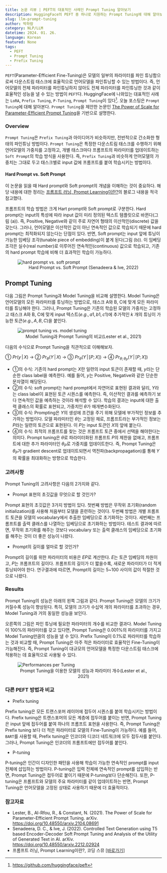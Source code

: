 ```yaml
---
title: 논문 리뷰 | PEFT의 대표적인 사례인 Prompt Tuning 알아보기
description: HuggingFace의 PEFT 중 하나로 지원하는 Prompt Tuning에 대해 알아보자. Prompt Tuning을 제안한 논문인 The Power of Scale for Parameter-Efficient Prompt Tuning을 읽고 리뷰한다.
slug: llm-prompt-tuning
author: 박하람
category: NLP/LLM
datetime: 2024. 01. 26.
language: Korean
featured: None
tags:
  - PEFT
  - Prompt Tuning
  - Prefix Tuning
---
```


`PEFT`(Parameter-Efficient Fine-Tuning)은 모델의 일부의 파라미터를 파인 튜닝함으로써 다운스트림 태스크에 효율적으로 언어모델을 파인튜닝할 수 있는 방법이다. 즉, 언어모델의 전체 파라미터를 파인튜닝하지 않아도 전체 파라미터를 파인튜닝한 것과 같이 효율적인 성능을 낼 수 있는 방법이 `PEFT`다. HuggingFace에 나와있는 대표적인 사례는 `LoRA`, `Prefix Tuning`, `P-Tuning`, `Prompt Tuning`이 있다[^1]. 오늘 포스팅은 `Prompt Tuning`에 대해 알아본다. `Prompt Tuning`을 제안한 논문인 [The Power of Scale for Parameter-Efficient Prompt Tuning](https://doi.org/10.48550/arxiv.2104.08691)을 기반으로 설명한다.

### Overview

`Prompt Tuning`은 `Prefix Tuning`과 아이디어가 비슷하지만, 전반적으로 간소화한 형태의 파인튜닝 방법이다. `Prompt Tuning`은 특정한 다운스트림 태스크를 수행하기 위해 언어모델의 가중치를 고정하고, 개별 태스크마다 프롬프트의 파라미터를 업데이트하는 `Soft Prompt`의 학습 방식을 사용한다. 즉, `Prefix Tuning`과 비슷하게 언어모델의 가중치는 그대로 두고 태스크별로 input 값에 프롬프트를 붙여 학습시키는 방법이다.

#### Hard Prompt vs. Soft Prompt

이 논문을 읽을 때 Hard prompt와 Soft prompt의 개념을 이해하는 것이 중요하다. 해당 내용에 대한 정리는 [프롬프트 러닝, Prompt Learning이란?](https://codingsmu.tistory.com/162)의 블로그 내용을 적극 참고했다.

프롬프트의 학습 방법은 크게 Hart prompt와 Soft prompt로 구분한다. Hard prompt는 input의 특성에 따라 input 값이 미리 정의된 텍스트 템플릿으로 바뀐다(그림 (a)). 즉, Positive, Negative와 같이 주로 자연어 형태의 이산적인(discrete) 값을 갖는다. 그러나, 언어모델은 이산적인 값이 아닌 연속적인 값으로 학습되기 때문에 hard prompt는 최적화되지 않는다는 단점이 있다. 반면, Soft prompt는 input 앞에 튜닝이 가능한 임베딩 조각(tunable piece of embedding)이 붙게 된다(그림 (b)). 이 임베딩 조각은 실수(real number)로 이루어진 연속적인(continuous) 값으로 학습되고, 기존의 hard prompt 학습에 비해 더 효과적인 학습이 가능하다.

<figure>
    <img src="/llm-prompt-tuning/soft-prompt.png" title="hard prompt vs. soft prompt">    
    <figcaption style="text-align: center;">Hard Prompt vs. Soft Prompt (Senadeera & Ive, 2022)</figcaption>
</figure>

## Prompt Tuning

다음 그림은 Prompt Tuning과 Model Tuning을 비교해 설명한다. Model Tuning은 언어모델의 모든 파라미터를 튜닝하는 방법으로, 태스크 A와 B, C에 맞게 모든 파라미터를 튜닝해야 한다. 그러나, Prompt Tuning은 기존의 학습된 모델의 가중치는 고정하고 태스크 A와 B, C에 맞게 input 텍스트($e.g., a1, b1, c1$)에 추가적인 $k$ 개의 튜닝이 가능한 토큰($e.g., A, B, C$)을 붙인다.

<figure>
    <img src="/llm-prompt-tuning/prompt-tuning.png" title="prompt tuning vs. model tuning">    
    <figcaption style="text-align: center;">Model Tuning과 Prompt Tuning의 비교(Lester et al., 2021)</figcaption>
</figure>

다음의 수식으로 Prompt Tuning을 직관적으로 이해해보자.

① $Pr(y \,|\, X)$ $\to$ ② $Pr_{\theta}(Y \,|\, X)$ $\to$ ③ $Pr_{\theta}(Y \,|\, [P;X])$ $\to$ ④ $Pr_{\theta; \theta_P}(Y \,|\, [P; X])$

- ①의 수식: 기존의 hard prompt는 $X$란 일련의 input 토큰이 존재할 때, $y$라는 단순한 class label을 예측한다. 예를 들어, $y$는 Positive, Negative와 같은 단순한 문자열이 해당된다.
- ②의 수식: soft prompt는 hard prompt에서 자연어로 표현된 결과와 달리, $Y$라는 class label이 표현된 토큰 시퀀스를 예측한다. 즉, 이산적인 결과를 예측하기 보다 연속적인 값을 예측하는 것이라 해석할 수 있다. 학습의 결과는 input에 대한 출력 클래스의 확률로 표현되고, 가중치인 $\theta$가 매개변수화된다.
- ③의 수식: Prompting은 $Y$의 생성에 조건을 주기 위해 모델에 부가적인 정보를 추가하는 방법이다. 모델 파라미터인 $\theta$는 고정된 채로, 프롬프트라는 부가적인 정보는 $P$라는 일련의 토큰으로 표현된다. 이 $P$는 input 토큰인 $X$의 앞에 붙는다.
- ④의 수식: 최적의 프롬프트를 찾는 것은 프롬프트 토큰 중에서 선택을 해야한다는 의미다. Prompt tuning은 $\theta$로 파라미터화된 프롬프트 $P$의 제한을 없애고, 프롬프트에 대한 추가 파라미터인 ${\theta}_P$로 가중치를 업데이트한다. 즉, Prompt Tuning은 ${\theta}_P$가 gradient descent로 업데이트되면서 역전파(backpropagation)를 통해 $Y$의 확률을 최대화하는 방향으로 학습한다.

### 고려사항

Prompt Tuning의 고려사항은 다음의 2가지와 같다.

- Prompt 표현의 초깃값을 무엇으로 할 것인가?

Prompt 표현의 초깃값은 3가지 방법이 있다. 첫번째 방법은 무작위 초기화(random initialization)를 사용해 처음부터 모델을 훈련하는 것이다. 두번째 방법은 개별 프롬프트 토큰을 모델의 vocabulary에서 추출한 임베딩으로 초기화하는 것이다. 세번째는 프롬프트를 출력 클래스를 나열하는 임베딩으로 초기화하는 방법이다. 테스트 결과에 따르면, 무작위 초기화를 해주는 것보다 vocabulary 또는 출력 클래스의 임베딩으로 초기화를 해주는 것이 더 좋은 성능이 나왔다.

- Prompt의 길이를 얼마로 할 것인가?

Prompt의 길이를 위한 파라미터의 비용은 $EP$로 계산한다. $E$는 토큰 임베딩의 차원이고, $P$는 프롬프트의 길이다. 프롬프트의 길이가 더 짧을수록, 새로운 파라미터가 더 적게 튜닝되어야 한다. 연구결과에 따르면, Prompt의 길이는 5~100 사이의 값이 적절한 것으로 나왔다.

### Results

Prompt Tuning의 성능은 아래의 왼쪽 그림과 같다. Prompt Tuning은 모델의 크기가 커질수록 성능이 향상된다. 특히, 모델의 크기가 수십억 개의 파라미터를 초과하는 경우, Model Tuning과 거의 동일한 성능을 보인다.

오른쪽의 그림은 파인 튜닝에 필요한 파라미터의 개수를 비교한 결과다. Model Tuning이 100%의 파라미터를 갖고 있다면, Prompt Tuning은 0.001%의 파라미터를 가지고 Model Tuning만큼의 성능을 낼 수 있다. Prefix Tuning이 0.1%로 파라미터를 학습하는 것과 비교할 때, Prompt Tuning은 아주 적은 파라미터로 효율적인 Fine-Tuning이 가능해진다. 즉, Prompt Tuning이 대규모의 언어모델을 특정한 다운스트림 태스크에 적용하는 데 효율적으로 사용될 수 있다.

<figure>
    <img src="/llm-prompt-tuning/results.png" title="Performances per Tuning">    
    <figcaption style="text-align: center;">Prompt Tuning을 이용한 모델의 성능과 파라미터 개수(Lester et al., 2021)</figcaption>
</figure>

### 다른 PEFT 방법과 비교

- Prefix tuning

Prefix tuning은 모든 트랜스포머 레이어에 접두어 시퀀스를 붙여 학습시키는 방법이다. Prefix tuning은 트랜스포머의 모든 계층에 접두어를 붙이는 반면, Prompt Tuning은 input 앞에 접두어를 붙여 하나의 프롬프트 표현을 사용한다. 즉, Prompt Tuning은 Prefix tuning 보다 더 적은 파라미터로 모델의 Fine-Tuning이 가능하다. 예를 들어, `BART`를 사용할 때, Prefix tuning은 인코더와 디코더 네트워크에 모두 접두사를 붙인다. 그러나, Prompt Tuning은 인코더의 프롬프트에만 접두어를 붙인다.

- P-tuning

P-tuning은 인간이 디자인한 패턴을 사용해 학습이 가능한 연속적인 prompt를 input 전체에 삽입하는 방법이다. P-tuning은 입력 전체에 연속적인 prompt를 삽입하는 반면, Prompt Tuning은 접두어로 붙이기 때문에 P-tuning보다 단순해진다. 또한, P-tuning은 프롬프트와 모델의 주요 파라미터를 같이 업데이트하는 반면, Prompt Tuning은 언어모델을 고정된 상태로 사용하기 때문에 더 효율적이다.

### 참고자료

- Lester, B., Al-Rfou, R., & Constant, N. (2021). The Power of Scale for Parameter-Efficient Prompt Tuning. arXiv. https://doi.org/10.48550/arxiv.2104.08691
- Senadeera, D. C., & Ive, J. (2022). Controlled Text Generation using T5 based Encoder-Decoder Soft Prompt Tuning and Analysis of the Utility of Generated Text in AI. arXiv. https://doi.org/10.48550/arxiv.2212.02924
- 프롬프트 러닝, Prompt Learning이란?, 코딩 스뮤 [[바로가기]](https://codingsmu.tistory.com/162)

[^1]: https://github.com/huggingface/peft
